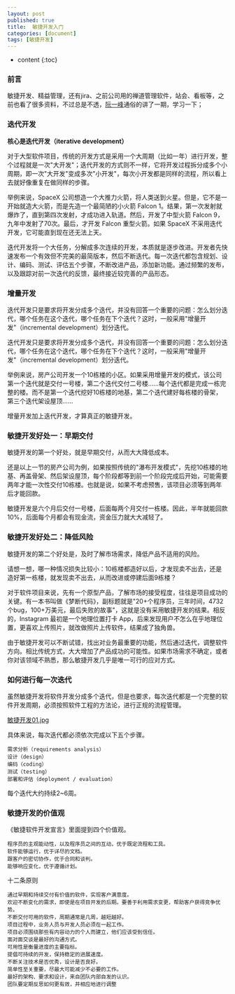 ```yaml
---
layout: post
published: true
title:  敏捷开发入门
categories: [document]
tags: [敏捷开发]
---
```

* content
{:toc}

### 前言
敏捷开发、精益管理，还有jira、之前公司用的禅道管理软件，站会、看板等，之前也看了很多资料，不过总是不透，[阮一峰](http://www.ruanyifeng.com/blog/2019/03/agile-development.html)通俗的讲了一期，学习一下；

### 迭代开发

<b>核心是迭代开发（iterative development）</b>  

对于大型软件项目，传统的开发方式是采用一个大周期（比如一年）进行开发，整个过程就是一次"大开发"；迭代开发的方式则不一样，它将开发过程拆分成多个小周期，即一次"大开发"变成多次"小开发"，每次小开发都是同样的流程，所以看上去就好像重复在做同样的步骤。

举例来说，SpaceX 公司想造一个大推力火箭，将人类送到火星。但是，它不是一开始就造大火箭，而是先造一个最简陋的小火箭 Falcon 1。结果，第一次发射就爆炸了，直到第四次发射，才成功进入轨道。然后，开发了中型火箭 Falcon 9，九年中发射了70次。最后，才开发 Falcon 重型火箭。如果 SpaceX 不采用迭代开发，它可能直到现在还无法上天。

迭代开发将一个大任务，分解成多次连续的开发，本质就是逐步改进。开发者先快速发布一个有效但不完美的最简版本，然后不断迭代。每一次迭代都包含</b>规划、设计、编码、测试、评估</b>五个步骤，不断改进产品，添加新功能。通过频繁的发布，以及跟踪对前一次迭代的反馈，最终接近较完善的产品形态。

### 增量开发
迭代开发只是要求将开发分成多个迭代，并没有回答一个重要的问题：怎么划分迭代，哪个任务在这个迭代，哪个任务在下个迭代？这时，一般采用"增量开发"（incremental development）划分迭代。

迭代开发只是要求将开发分成多个迭代，并没有回答一个重要的问题：怎么划分迭代，哪个任务在这个迭代，哪个任务在下个迭代？这时，一般采用"增量开发"（incremental development）划分迭代。

举例来说，房产公司开发一个10栋楼的小区。如果采用增量开发的模式，该公司第一个迭代就是交付一号楼，第二个迭代交付二号楼......每个迭代都是完成一栋完整的楼。而不是第一个迭代挖好10栋楼的地基，第二个迭代建好每栋楼的骨架，第三个迭代架设屋顶......

增量开发加上迭代开发，才算真正的敏捷开发。

### 敏捷开发好处一：早期交付
敏捷开发的第一个好处，就是早期交付，从而大大降低成本。

还是以上一节的房产公司为例，如果按照传统的"瀑布开发模式"，先挖10栋楼的地基、再盖骨架、然后架设屋顶，每个阶段都等到前一个阶段完成后开始，可能需要两年才能一次性交付10栋楼。也就是说，如果不考虑预售，该项目必须等到两年后才能回款。

敏捷开发是六个月后交付一号楼，后面每两个月交付一栋楼。因此，半年就能回款10%，后面每个月都会有现金流，资金压力就大大减轻了。

### 敏捷开发好处二：降低风险

敏捷开发的第二个好处是，及时了解市场需求，降低产品不适用的风险。

请想一想，哪一种情况损失比较小：10栋楼都造好以后，才发现卖不出去，还是造好第一栋楼，就发现卖不出去，从而改进或停建后面9栋楼？

对于软件项目来说，先有一个原型产品，了解市场的接受程度，往往是项目成功的关键。有一本书叫做《梦断代码》，副标题就是"20+个程序员，三年时间，4732个bug，100+万美元，最后失败的故事"，这就是没有采用敏捷开发的结果。相反的，Instagram 最初是一个地理位置打卡 App，后来发现用户不怎么在乎地理位置，更喜欢上传照片，就改做照片上传软件，结果成了独角兽。

由于敏捷开发可以不断试错，找出对业务最重要的功能，然后通过迭代，调整软件方向。相比传统方式，大大增加了产品成功的可能性。如果市场需求不确定，或者你对该领域不熟悉，那么敏捷开发几乎是唯一可行的应对方式。

### 如何进行每一次迭代

虽然敏捷开发将软件开发分成多个迭代，但是也要求，每次迭代都是一个完整的软件开发周期，必须按照软件工程的方法论，进行正规的流程管理。

[敏捷开发01.jpg](/styles/images/敏捷开发01.jpg)

具体来说，每次迭代都必须依次完成以下五个步骤。
```
需求分析（requirements analysis）
设计（design）
编码（coding）
测试（testing）
部署和评估（deployment / evaluation）
```
每个迭代大约持续2~6周。

###  敏捷开发的价值观
《敏捷软件开发宣言》里面提到四个价值观。
```
程序员的主观能动性，以及程序员之间的互动，优于既定流程和工具。
软件能够运行，优于详尽的文档。
跟客户的密切协作，优于合同和谈判。
能够响应变化，优于遵循计划。
```
十二条原则

```
通过早期和持续交付有价值的软件，实现客户满意度。
欢迎不断变化的需求，即使是在项目开发的后期。要善于利用需求变更，帮助客户获得竞争优势。
不断交付可用的软件，周期通常是几周，越短越好。
项目过程中，业务人员与开发人员必须在一起工作。
项目必须围绕那些有内容动力的个人而建立，他们应该受到信任。
面对面交谈是最好的沟通方式。
可用性是衡量进度的主要指标。
提倡可持续的开发，保持稳定的进展速度。
不断关注技术是否优秀，设计是否良好。
简单性至关重要，尽最大可能减少不必要的工作。
最好的架构、要求和设计，来自团队内部自发的认识。
团队要定期反思如何更有效，并相应地进行调整
```
